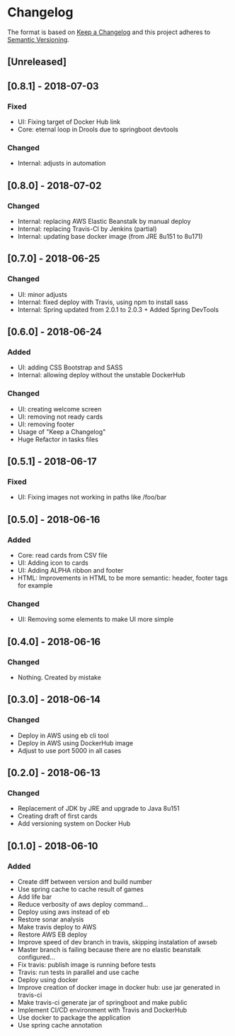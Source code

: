 # Changelog
The format is based on [Keep a Changelog](http://keepachangelog.com/en/1.0.0/)
and this project adheres to [Semantic Versioning](http://semver.org/spec/v2.0.0.html).

## [Unreleased]

## [0.8.1] - 2018-07-03
### Fixed
- UI: Fixing target of Docker Hub link
- Core: eternal loop in Drools due to springboot devtools
### Changed
- Internal: adjusts in automation

## [0.8.0] - 2018-07-02
### Changed
- Internal: replacing AWS Elastic Beanstalk by manual deploy
- Internal: replacing Travis-CI by Jenkins (partial)
- Internal: updating base docker image (from JRE 8u151 to 8u171)

## [0.7.0] - 2018-06-25
### Changed
- UI: minor adjusts
- Internal: fixed deploy with Travis, using npm to install sass
- Internal: Spring updated from 2.0.1 to 2.0.3 + Added Spring DevTools

## [0.6.0] - 2018-06-24
### Added
- UI: adding CSS Bootstrap and SASS
- Internal: allowing deploy without the unstable DockerHub

### Changed
- UI: creating welcome screen
- UI: removing not ready cards
- UI: removing footer
- Usage of "Keep a Changelog"
- Huge Refactor in tasks files

## [0.5.1] - 2018-06-17
### Fixed
- UI: Fixing images not working in paths like /foo/bar

## [0.5.0] - 2018-06-16
### Added
- Core: read cards from CSV file
- UI: Adding icon to cards
- UI: Adding ALPHA ribbon and footer
- HTML: Improvements in HTML to be more semantic: header, footer tags for example
### Changed
- UI: Removing some elements to make UI more simple

## [0.4.0] - 2018-06-16
### Changed
- Nothing. Created by mistake

## [0.3.0] - 2018-06-14
### Changed
- Deploy in AWS using eb cli tool
- Deploy in AWS using DockerHub image
- Adjust to use port 5000 in all cases

## [0.2.0] - 2018-06-13
### Changed
- Replacement of JDK by JRE and upgrade to Java 8u151
- Creating draft of first cards
- Add versioning system on Docker Hub

## [0.1.0] - 2018-06-10
### Added
- Create diff between version and build number
- Use spring cache to cache result of games
- Add life bar
- Reduce verbosity of aws deploy command...
- Deploy using aws instead of eb
- Restore sonar analysis
- Make travis deploy to AWS
- Restore AWS EB deploy
- Improve speed of dev branch in travis, skipping instalation of awseb
- Master branch is failing because there are no elastic beanstalk configured...
- Fix travis: publish image is running before tests
- Travis: run tests in parallel and use cache
- Deploy using docker
- Improve creation of docker image in docker hub: use jar generated in travis-ci
- Make travis-ci generate jar of springboot and make public
- Implement CI/CD environment with Travis and DockerHub
- Use docker to package the application
- Use spring cache annotation
